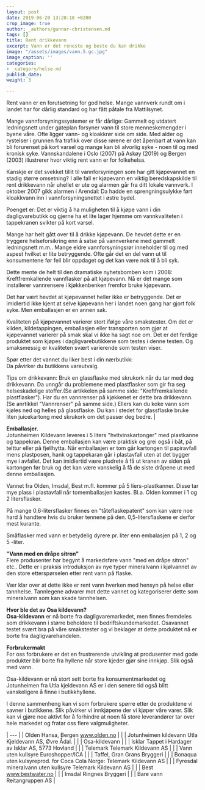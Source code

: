 ```yaml
---
layout: post
date: 2019-06-20 13:28:18 +0200
crop_image: true
author: _authors/gunnar-christensen.md
tags: []
title: Rent drikkevann
excerpt: Vann er det reneste og beste du kan drikke
image: "/assets/images/vann.5.gc.jpg"
image_caption: ''
categories:
- _category/helse.md
publish_date: 
weight: 3

---
```

Rent vann er en forutsetning for god helse. Mange vannverk rundt om i landet har for dårlig standard og har fått påtale fra Mattilsynet.

Mange vannforsyningssystemer er får dårlige: Gammelt og utdatert ledningsnett under gateplan forsyner vann til store menneskemengder i byene våre. Ofte ligger vann- og kloakkrør side om side. Med alder og rystelser i grunnen fra trafikk over disse rørene er det åpenbart at vann kan bli forurenset på kort varsel og mange kan bli alvorlig syke - noen til og med kronisk syke. Vannskandalene i Oslo (2007) på Askøy (2019) og Bergen (2003) illustrerer hvor viktig rent vann er for folkehelsa.

Kanskje er det svekket tillit til vannforsyningen som har gitt kjøpevannet en stadig større omsetning? I alle fall er kjøpevann en viktig beredskapskilde til rent drikkevann når uhellet er ute og alarmen går fra ditt lokale vannverk. I oktober 2007 gikk alarmen i Arendal: Da hadde en sprengningsulykke ført kloakkvann inn i vannforsyningsnettet i østre bydel.

Poenget er: Det er viktig å ha muligheten til å kjøpe vann i din dagligvarebutikk og gjerne ha et lite lager hjemme om vannkvaliteten i tappekranen svikter på kort varsel.

Mange har helt gått over til å drikke kjøpevann. De hevdet dette er en tryggere helseforsikring enn å satse på vannverkene med gammelt ledningsnett m.m.. Mange eldre vannforsyningsrør inneholder til og med aspest hvilket er lite betryggende. Ofte går det en del vann ut til konsumentene før feil blir oppdaget og det kan være nok til å bli syk.

Dette mente de helt til den dramatiske nyhetsbomben kom i 2008: Kreftfremkallende vannflasker på alt kjøpevann. Nå er det mange som installerer vannrensere i kjøkkenbenken fremfor bruke kjøpevann.

Det har vært hevdet at kjøpevannet heller ikke er betryggende. Det er imidlertid ikke kjent at selve kjøpevann her i landet noen gang har gjort folk syke. Men emballasjen er en annen sak.

Kvaliteten på kjøpevannet varierer stort ifølge våre smakstester. Om det er kilden, kildetappingen, emballasjen eller transporten som gjør at kjøpevannet varierer på smak skal vi ikke ha sagt noe om. Det er det ferdige produktet som kjøpes i dagligvarebutikkene som testes i denne testen. Og smaksmessig er kvaliteten svært varierende som testen viser.

Spør etter det vannet du liker best i din nærbutikk:  
Da påvirker du butikkens vareutvalg.

Tips om drikkevann: Bruk en glassflaske med skrukork når du tar med deg drikkevann. Da unngår du problemene med plastflasker som gir fra seg helseskadelige stoffer.(Se artikkelen på samme side: "Kreftfremkallende plastflasker"). Har du en vannrenser på kjøkkenet er dette bra drikkevann. (Se anrtikkel "Vannrenser" på samme side.) Ellers kan du koke vann som kjøles ned og helles på glassflaske. Du kan i stedet for glassflaske bruke liten juicekartong med skrukork om det passer deg bedre.  |

**Emballasjer.**  
Jotunheimen Kildevann leveres i 5 liters "hvitvinskartonger" med plastkanne og tappekran. Denne emballasjen kan være praktisk og grei også i båt, på telttur eller på fjellhytta. Når emballasjen er tom går kartongen til papiravfall mens plastposen, hank og tappekaran går i plastavfall uten at det bygger mye i avfallet. Det kan imidlertid være pludrete å få ut kranen av siden på kartongen før bruk og det kan være vanskelig å få de siste dråpene ut med denne emballasjen.

Vannet fra Olden, Imsdal, Best m.fl. kommer på 5 liers-plastkanner. Disse tar mye plass i plastavfall når tomemballasjen kastes. Bl.a. Olden kommer i 1 og 2 litersflasker.

På mange 0.6-litersflasker finnes en "tåteflaskepatent" som kan være noe hard å handtere hvis du bruker tennene på den. 0,5-litersflaskene er derfor mest kurante.

Småflasker med vann er betydelig dyrere pr. liter enn embalasjen på 1, 2 og 5 -liter.

**"Vann med en dråpe sitron"**  
Flere produsenter har begynt å markedsføre vann "med en dråpe sitron" etc.. Dette er i praksis introduksjon av nye typer mineralvann i kjølvannet av den store etterspørselen etter rent vann på flaske.

Vær klar over at dette ikke er rent vann hverken med hensyn på helse eller tannhelse. Tannlegene advarer mot dette vannet og kategoriserer dette som mineralvann som kan skade tannhelsen.

**Hvor ble det av Osa kildevann?**  
**Osa-kildevann** er nå borte fra dagligvaremarkedet, men finnes fremdeles som drikkevann i større beholdere til bedriftskundemarkedet. Osavannet testet svært bra på våre smakstester og vi beklager at dette produktet nå er borte fra dagligvarehandelen.

**Forbrukermakt**  
For oss forbrukere er det en frustrerende utvikling at produsenter med gode produkter blir borte fra hyllene når store kjeder gjør sine innkjøp. Slik også med vann.

Osa-kildevann er nå stort sett borte fra konsumentmarkedet og Jotunheimen fra Utla kjeldevann AS er i den senere tid også blitt vanskeligere å finne i butikkhyllene.

I denne sammenheng kan vi som forbrukere spørre etter de produktene vi savner i butikkene. Slik påvirker vi innkjøpene der vi kjøper våre varer. Slik kan vi gjøre noe aktivt for å forhindre at noen få store leverandører tar over hele markedet og fratar oss flere valgmuligheter.

| --- |
| Olden Hansa, Bergen www.olden.no |
|  | Jotunheimen kildevann Utla Kjeldevann AS, Øvre Ådal. |
|  | Osa-kildevann |
|  | Isklar Tappet i Hardager av Isklar AS, 5773 Hovland |
|  | Telemark Telemark Kildevann AS |
|  | Vann uten kullsyre Euroshopper/ICA |
|  | Taffel, Gran Grans Bryggeri |
|  | Bonaqua uten kulsyreprod. for Coca Cola Norge: Telemark Kildevann AS |
|  | Fyresdal mineralvann uten kullsyre Telemark Kildevann AS |
|  | Best www.bestwater.no |
|  | Imsdal Ringnes Bryggeri |
|  | Bare vann Reitangruppen AS |
